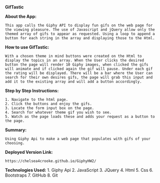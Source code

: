 **GifTastic**

**About the App:**

    This app calls the Giphy API to display fun gifs on the web page for the viewing pleasure. The use of Javascript and jQuery allow only the themed array of gifs to appear as requested. Using a loop to append a button for each string in the array and displaying those to the Html.

**How to use GifTastic:**
    
    With a chosen theme in mind buttons were created on the Html to display the topics in an array. When the User clicks the desired button the page will render 10 Giphy images, when clicked the gifs will animate and if clicked again the gif will pause. Under each gif the rating will be displayed. There will be a bar where the User can search for their own desires gifs, the page will grab this input and add it to the existing array and will add a button accordingly.

**Step by Step Instructions:**

    1. Navigate to the html page.
    2. Click the buttons and enjoy the gifs.
    3. Locate the form input box on the page.
    4. Search for whatever theme gif you wish to see.
    5. Watch as the page loads these and adds your request as a button to the page.

**Summary:**

    Using Giphy Api to make a web page that populates with gifs of your choosing.

**Deployed Version Link:**

    https://chelsea4crooke.github.io/GiphyHW2/

**Technologies Used:**
    1. Giphy Api
    2. JavaScript
    3. JQuery
    4. Html
    5. Css
    6. Bootstraps
    7. GitHub
    8. Git